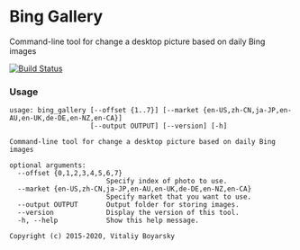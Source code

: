 # Bing Gallery

Command-line tool for change a desktop picture based on daily Bing images

[![Build Status](https://travis-ci.org/vitalibo/bing-gallery.svg?branch=master)](https://travis-ci.org/vitalibo/bing-gallery)

### Usage

```text
usage: bing_gallery [--offset {1..7}] [--market {en-US,zh-CN,ja-JP,en-AU,en-UK,de-DE,en-NZ,en-CA}] 
                    [--output OUTPUT] [--version] [-h]

Command-line tool for change a desktop picture based on daily Bing images

optional arguments:
  --offset {0,1,2,3,4,5,6,7}
                        Specify index of photo to use.
  --market {en-US,zh-CN,ja-JP,en-AU,en-UK,de-DE,en-NZ,en-CA}
                        Specify market that you want to use.
  --output OUTPUT       Output folder for storing images.
  --version             Display the version of this tool.
  -h, --help            Show this help message.

Copyright (c) 2015-2020, Vitaliy Boyarsky
```
